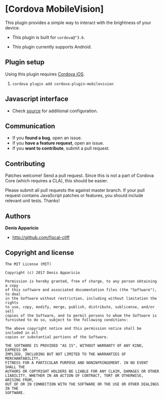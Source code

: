 # [Cordova MobileVision]

This plugin provides a simple way to interact with the brightness of your device.

* This plugin is built for `cordova@^3.6`.

* This plugin currently supports Android.


## Plugin setup

Using this plugin requires [Cordova iOS](https://github.com/apache/cordova-ios).

1. `cordova plugin add cordova-plugin-mobilevision`


## Javascript interface

* Check [source](https://github.com/denapp/mobilevision/blob/master/www/mobilevision.js) for additional configuration.


## Communication

- If you **found a bug**, open an issue.
- If you **have a feature request**, open an issue.
- If you **want to contribute**, submit a pull request.


## Contributing

Patches welcome! Send a pull request. Since this is not a part of Cordova Core (which requires a CLA), this should be easier.

Please submit all pull requests the against master branch. If your pull request contains JavaScript patches or features, you should include relevant unit tests. Thanks!


## Authors

**Denis Apparicio**

+ http://github.com/fiscal-cliff


## Copyright and license

    The MIT License (MIT)

    Copyright (c) 2017 Denis Apparicio

    Permission is hereby granted, free of charge, to any person obtaining a copy
    of this software and associated documentation files (the "Software"), to deal
    in the Software without restriction, including without limitation the rights
    to use, copy, modify, merge, publish, distribute, sublicense, and/or sell
    copies of the Software, and to permit persons to whom the Software is
    furnished to do so, subject to the following conditions:

    The above copyright notice and this permission notice shall be included in all
    copies or substantial portions of the Software.

    THE SOFTWARE IS PROVIDED "AS IS", WITHOUT WARRANTY OF ANY KIND, EXPRESS OR
    IMPLIED, INCLUDING BUT NOT LIMITED TO THE WARRANTIES OF MERCHANTABILITY,
    FITNESS FOR A PARTICULAR PURPOSE AND NONINFRINGEMENT. IN NO EVENT SHALL THE
    AUTHORS OR COPYRIGHT HOLDERS BE LIABLE FOR ANY CLAIM, DAMAGES OR OTHER
    LIABILITY, WHETHER IN AN ACTION OF CONTRACT, TORT OR OTHERWISE, ARISING FROM,
    OUT OF OR IN CONNECTION WITH THE SOFTWARE OR THE USE OR OTHER DEALINGS IN THE
    SOFTWARE.
